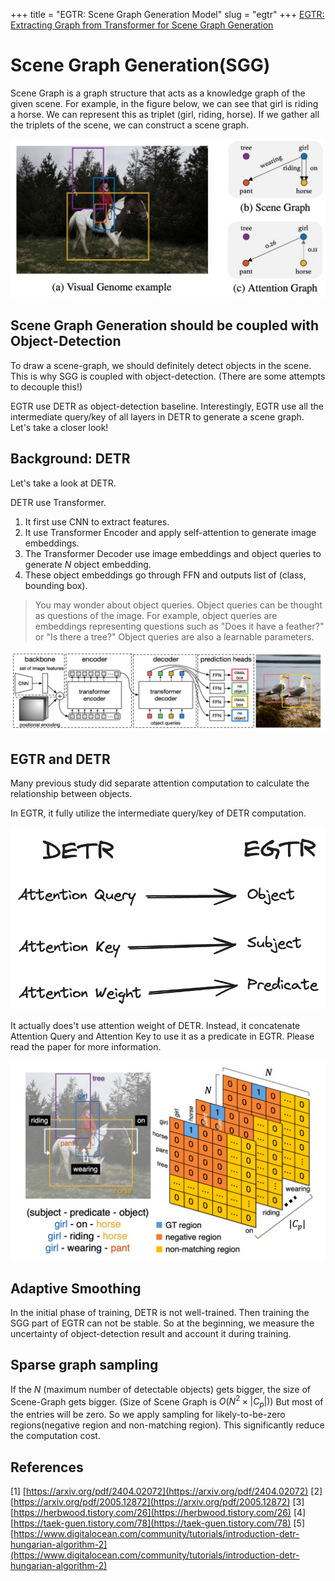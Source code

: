 +++
title = "EGTR: Scene Graph Generation Model"
slug = "egtr"
+++
[EGTR: Extracting Graph from Transformer for Scene Graph Generation](https://arxiv.org/abs/2404.02072)

# Scene Graph Generation(SGG)

Scene Graph is a graph structure that acts as a knowledge graph of the given scene. For example, in the figure below, we can see that girl is riding a horse. We can represent this as triplet (girl, riding, horse). If we gather all the triplets of the scene, we can construct a scene graph.

<img src="sgg.png" alt="scene graph generation examples">

## Scene Graph Generation should be coupled with Object-Detection

To draw a scene-graph, we should definitely detect objects in the scene. This is why SGG is coupled with object-detection. (There are some attempts to decouple this!)

EGTR use DETR as object-detection baseline. Interestingly, EGTR use all the intermediate query/key of all layers in DETR to generate a scene graph. Let's take a closer look!

## Background: DETR

Let's take a look at DETR.

DETR use Transformer.

1. It first use CNN to extract features.
2. It use Transformer Encoder and apply self-attention to generate image embeddings.
3. The Transformer Decoder use image embeddings and object queries to generate $N$ object embedding.
4. These object embeddings go through FFN and outputs list of (class, bounding box).

> You may wonder about object queries. Object queries can be thought as questions of the image. For example, object queries are embeddings representing questions such as "Does it have a feather?" or "Is there a tree?"
> Object queries are also a learnable parameters.

<img src="detr.png" alt="DETR model structure">

## EGTR and DETR

Many previous study did separate attention computation to calculate the relationship between objects.

In EGTR, it fully utilize the intermediate query/key of DETR computation.

<img src="detr-egtr.png" alt="detr and egtr comparison">

It actually does't use attention weight of DETR. Instead, it concatenate Attention Query and Attention Key to use it as a predicate in EGTR. Please read the paper for more information.

<img src="sgg-output.png" alt="sgg output for egtr">

## Adaptive Smoothing

In the initial phase of training, DETR is not well-trained. Then training the SGG part of EGTR can not be stable. So at the beginning, we measure the uncertainty of object-detection result and account it during training.

## Sparse graph sampling

If the $N$ (maximum number of detectable objects) gets bigger, the size of Scene-Graph gets bigger.
(Size of Scene Graph is $O(N^2 \times |C_p|)$)
But most of the entries will be zero. So we apply sampling for likely-to-be-zero regions(negative region and non-matching region).
This significantly reduce the computation cost.

## References

[1] [https://arxiv.org/pdf/2404.02072](https://arxiv.org/pdf/2404.02072)
[2] [https://arxiv.org/pdf/2005.12872](https://arxiv.org/pdf/2005.12872)
[3] [https://herbwood.tistory.com/26](https://herbwood.tistory.com/26)
[4] [https://taek-guen.tistory.com/78](https://taek-guen.tistory.com/78)
[5] [https://www.digitalocean.com/community/tutorials/introduction-detr-hungarian-algorithm-2](https://www.digitalocean.com/community/tutorials/introduction-detr-hungarian-algorithm-2)
